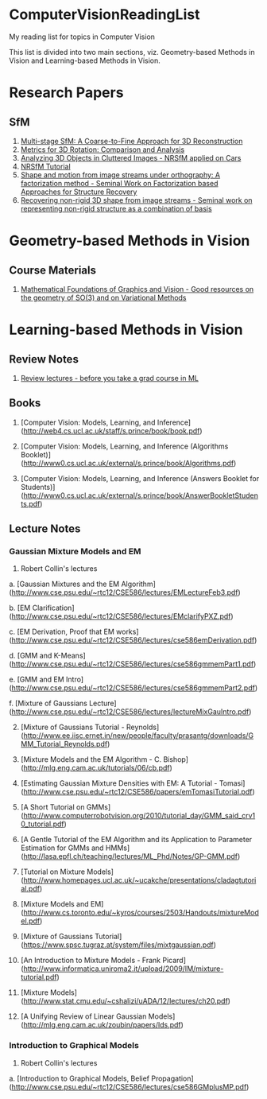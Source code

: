 # ComputerVisionReadingList

My reading list for topics in Computer Vision

This list is divided into two main sections, viz. Geometry-based Methods in Vision and Learning-based Methods in Vision.


# Research Papers

## SfM

1. [Multi-stage SfM: A Coarse-to-Fine Approach for 3D Reconstruction](http://arxiv.org/pdf/1512.06235.pdf)
2. [Metrics for 3D Rotation: Comparison and Analysis](http://www.cs.cmu.edu/~cga/dynopt/readings/Rmetric.pdf)
3. [Analyzing 3D Objects in Cluttered Images - NRSfM applied on Cars](https://papers.nips.cc/paper/4680-analyzing-3d-objects-in-cluttered-images.pdf)
4. [NRSfM Tutorial](http://users.isr.ist.utl.pt/~adb/tutorial_2009/2011_ICCV_Non-rigid_Structure_From_Motion_lourdes.pdf)
5. [Shape and motion from image streams under orthography: A factorization method - Seminal Work on Factorization based Approaches for Structure Recovery](https://people.eecs.berkeley.edu/~yang/courses/cs294-6/papers/TomasiC_Shape%20and%20motion%20from%20image%20streams%20under%20orthography.pdf)
6. [Recovering non-rigid 3D shape from image streams - Seminal work on representing non-rigid structure as a combination of basis](http://cims.nyu.edu/~bregler/bhb-cvpr00.pdf)


# Geometry-based Methods in Vision

## Course Materials

1. [Mathematical Foundations of Graphics and Vision - Good resources on the geometry of SO(3) and on Variational Methods](http://lucaballan.altervista.org/teaching.html)



# Learning-based Methods in Vision

## Review Notes

1. [Review lectures - before you take a grad course in ML](https://www.youtube.com/channel/UC7gOYDYEgXG1yIH_rc2LgOw/playlists)

## Books

1. [Computer Vision: Models, Learning, and Inference] (http://web4.cs.ucl.ac.uk/staff/s.prince/book/book.pdf)

2. [Computer Vision: Models, Learning, and Inference (Algorithms Booklet)] (http://www0.cs.ucl.ac.uk/external/s.prince/book/Algorithms.pdf)

3. [Computer Vision: Models, Learning, and Inference (Answers Booklet for Students)] (http://www0.cs.ucl.ac.uk/external/s.prince/book/AnswerBookletStudents.pdf)


## Lecture Notes


### Gaussian Mixture Models and EM

1. Robert Collin's lectures

  a. [Gaussian Mixtures and the EM Algorithm] (http://www.cse.psu.edu/~rtc12/CSE586/lectures/EMLectureFeb3.pdf)
  
  b. [EM Clarification] (http://www.cse.psu.edu/~rtc12/CSE586/lectures/EMclarifyPXZ.pdf)
  
  c. [EM Derivation, Proof that EM works] (http://www.cse.psu.edu/~rtc12/CSE586/lectures/cse586emDerivation.pdf)
  
  d. [GMM and K-Means] (http://www.cse.psu.edu/~rtc12/CSE586/lectures/cse586gmmemPart1.pdf)
  
  e. [GMM and EM Intro] (http://www.cse.psu.edu/~rtc12/CSE586/lectures/cse586gmmemPart2.pdf)
  
  f. [Mixture of Gaussians Lecture] (http://www.cse.psu.edu/~rtc12/CSE586/lectures/lectureMixGauIntro.pdf)
  
2. [Mixture of Gaussians Tutorial - Reynolds] (http://www.ee.iisc.ernet.in/new/people/faculty/prasantg/downloads/GMM_Tutorial_Reynolds.pdf)

3. [Mixture Models and the EM Algorithm - C. Bishop] (http://mlg.eng.cam.ac.uk/tutorials/06/cb.pdf)

4. [Estimating Gaussian Mixture Densities with EM: A Tutorial - Tomasi] (http://www.cse.psu.edu/~rtc12/CSE586/papers/emTomasiTutorial.pdf)

5. [A Short Tutorial on GMMs] (http://www.computerrobotvision.org/2010/tutorial_day/GMM_said_crv10_tutorial.pdf)

6. [A Gentle Tutorial of the EM Algorithm and its Application to Parameter Estimation for GMMs and HMMs] (http://lasa.epfl.ch/teaching/lectures/ML_Phd/Notes/GP-GMM.pdf)

7. [Tutorial on Mixture Models] (http://www.homepages.ucl.ac.uk/~ucakche/presentations/cladagtutorial.pdf)

8. [Mixture Models and EM] (http://www.cs.toronto.edu/~kyros/courses/2503/Handouts/mixtureModel.pdf)

9. [Mixture of Gaussians Tutorial] (https://www.spsc.tugraz.at/system/files/mixtgaussian.pdf)

10. [An Introduction to Mixture Models - Frank Picard] (http://www.informatica.uniroma2.it/upload/2009/IM/mixture-tutorial.pdf)

11. [Mixture Models] (http://www.stat.cmu.edu/~cshalizi/uADA/12/lectures/ch20.pdf)

12. [A Unifying Review of Linear Gaussian Models] (http://mlg.eng.cam.ac.uk/zoubin/papers/lds.pdf)


### Introduction to Graphical Models

1. Robert Collin's lectures

  a. [Introduction to Graphical Models, Belief Propagation] (http://www.cse.psu.edu/~rtc12/CSE586/lectures/cse586GMplusMP.pdf)
  

